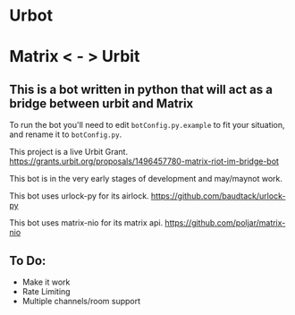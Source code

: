 # Urbot
# Matrix < - > Urbit

## This is a bot written in python that will act as a bridge between urbit and Matrix
To run the bot you'll need to edit `botConfig.py.example` to fit your situation, and rename it to `botConfig.py`.

This project is a live Urbit Grant. https://grants.urbit.org/proposals/1496457780-matrix-riot-im-bridge-bot

This bot is in the very early stages of development and may/maynot work.

This bot uses urlock-py for its airlock. https://github.com/baudtack/urlock-py

This bot uses matrix-nio for its matrix api. https://github.com/poljar/matrix-nio

## To Do:
* Make it work
* Rate Limiting
* Multiple channels/room support
